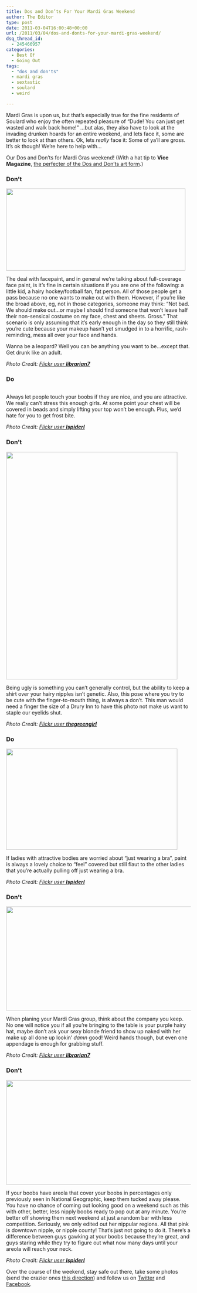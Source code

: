 ```yaml
---
title: Dos and Don’ts For Your Mardi Gras Weekend
author: The Editor
type: post
date: 2011-03-04T16:00:48+00:00
url: /2011/03/04/dos-and-donts-for-your-mardi-gras-weekend/
dsq_thread_id:
  - 245466957
categories:
  - Best Of
  - Going Out
tags:
  - "dos and don'ts"
  - mardi gras
  - sextastic
  - soulard
  - weird

---
```

Mardi Gras is upon us, but that&#8217;s especially true for the fine residents of Soulard who enjoy the often repeated pleasure of &#8220;Dude! You can just get wasted and walk back home!&#8221; &#8230;but alas, they also have to look at the invading drunken hoards for an entire weekend, and lets face it, some are better to look at than others. Ok, lets _really_ face it: Some of ya&#8217;ll are gross. It&#8217;s ok though! We&#8217;re here to help with&#8230;

Our Dos and Don&#8217;ts for Mardi Gras weekend! (With a hat tip to **Vice Magazine**, <a href="http://www.viceland.com/int/dos.php" target="_blank">the perfecter of the Dos and Don&#8217;ts art form</a>.)

### Don&#8217;t

[<img class="aligncenter size-full wp-image-9176" title="mardi_gras_1_dont" alt="" src="http://media.punchingkitty.com/wordpress/2011/03/mardi_gras_1_dont.jpg" width="489" height="224" />][1]

The deal with facepaint, and in general we&#8217;re talking about full-coverage face paint, is it&#8217;s fine in certain situations if you are one of the following: a little kid, a hairy hockey/football fan, fat person. All of those people get a pass because no one wants to make out with them. However, if you&#8217;re like the broad above, eg, not in those categories, someone may think: &#8220;Not bad. We should make out&#8230;or maybe I should find someone that won&#8217;t leave half their non-sensical costume on my face, chest and sheets. Gross.&#8221; That scenario is only assuming that it&#8217;s early enough in the day so they still think you&#8217;re cute because your makeup hasn&#8217;t yet smudged in to a horrific, rash-reminding, mess all over your face and hands.

Wanna be a leopard? Well you can be anything you want to be&#8230;except that. Get drunk like an adult.

_Photo Credit: <a href="http://www.flickr.com/photos/librarian7/4358238032/" target="_blank">Flickr user <strong>librarian7</strong></a>_

### Do

<p style="text-align: center;">
  <a href="http://media.punchingkitty.com/wordpress/2011/03/mardi_gras_2_do.jpg"><img class="aligncenter size-full wp-image-9175" title="mardi_gras_2_do" alt="" src="http://media.punchingkitty.com/wordpress/2011/03/mardi_gras_2_do.jpg?filter=resize&w=550" /></a>
</p>

<p style="text-align: left;">
  Always let people touch your boobs if they are nice, and you are attractive. We really can&#8217;t stress this enough girls. At some point your chest will be covered in beads and simply lifting your top won&#8217;t be enough. Plus, we&#8217;d hate for you to get frost bite.
</p>

<p style="text-align: left;">
  <em>Photo Credit: <a href="http://www.flickr.com/photos/lspiderl/3298463797/" target="_blank">Flickr user <strong>lspiderl</strong></a></em>
</p>

### Don&#8217;t

[<img class="aligncenter size-full wp-image-9171" title="mardi_gras_6_dont" alt="" src="http://media.punchingkitty.com/wordpress/2011/03/mardi_gras_6_dont.jpg" width="467" height="621" />][2]

Being ugly is something you can&#8217;t generally control, but the ability to keep a shirt over your hairy nipples isn&#8217;t genetic. Also, this pose where you try to be cute with the finger-to-mouth thing, is always a don&#8217;t. This man would need a finger the size of a Drury Inn to have this photo not make us want to staple our eyelids shut.

_Photo Credit: <a href="http://www.flickr.com/photos/thegreengirl/404296489/" target="_blank">Flickr user <strong>thegreengirl</strong></a>_

### Do

[<img class="aligncenter size-full wp-image-9173" title="mardi_gras_4_do" alt="" src="http://media.punchingkitty.com/wordpress/2011/03/mardi_gras_4_do.jpg" width="467" height="276" />][3]

If ladies with attractive bodies are worried about &#8220;just wearing a bra&#8221;, paint is always a lovely choice to &#8220;feel&#8221; covered but still flaut to the other ladies that you&#8217;re actually pulling off just wearing a bra.

_Photo Credit: <a href="http://www.flickr.com/photos/lspiderl/3298480241/" target="_blank">Flickr user <strong>lspiderl</strong></a>_

### Don&#8217;t

<img class="aligncenter size-full wp-image-9172" title="mardi_gras_5_dont" alt="" src="http://media.punchingkitty.com/wordpress/2011/03/mardi_gras_5_dont.jpg" width="519" height="284" />

When planing your Mardi Gras group, think about the company you keep. No one will notice you if all you&#8217;re bringing to the table is your purple hairy hat, maybe don&#8217;t ask your sexy blonde friend to show up naked with her make up all done up lookin&#8217; _damn_ good! Weird hands though, but even one appendage is enough for grabbing stuff.

_Photo Credit: <a href="http://www.flickr.com/photos/librarian7/4357526309/" target="_blank">Flickr user <strong>librarian7</strong></a>_

### Don&#8217;t

[<img class="aligncenter size-full wp-image-9174" title="mardi_gras_3_dont" alt="" src="http://media.punchingkitty.com/wordpress/2011/03/mardi_gras_3_dont.jpg" width="624" height="285" />][4]

If your boobs have areola that cover your boobs in percentages only previously seen in National Geographic, keep them tucked away please. You have no chance of coming out looking good on a weekend such as this with other, better, less nipply boobs ready to pop out at any minute. You&#8217;re better off showing them next weekend at just a random bar with less competition. Seriously, we only edited out her nippular regions. All that pink is downtown nipple, or nipple county! That&#8217;s just not going to do it. There&#8217;s a difference between guys gawking at your boobs because they&#8217;re great, and guys staring while they try to figure out what now many days until your areola will reach your neck.

_Photo Credit: <a href="http://www.flickr.com/photos/lspiderl/3299305538/" target="_blank">Flickr user <strong>lspiderl</strong></a>_

Over the course of the weekend, stay safe out there, take some photos (send the crazier ones [this direction][5]) and follow us on <a href="http://twitter.com/punchingkitty" target="_blank">Twitter</a> and <a href="http://facebook.com/punchingkitty" target="_blank">Facebook</a>.

 [1]: http://media.punchingkitty.com/wordpress/2011/03/mardi_gras_1_dont.jpg
 [2]: http://media.punchingkitty.com/wordpress/2011/03/mardi_gras_6_dont.jpg
 [3]: http://media.punchingkitty.com/wordpress/2011/03/mardi_gras_4_do.jpg
 [4]: http://media.punchingkitty.com/wordpress/2011/03/mardi_gras_3_dont.jpg
 [5]: http://punchingkitty.com/tips